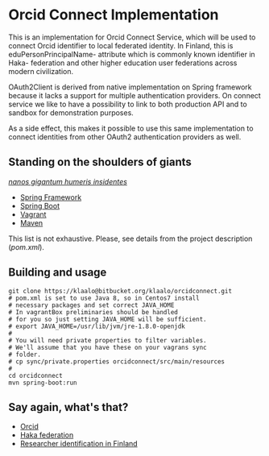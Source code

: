 # Orcid Connect Implementation

This is an implementation for Orcid Connect Service, which
will be used to connect Orcid identifier to local federated
identity. In Finland, this is eduPersonPrincipalName-
attribute which is commonly known identifier in Haka-
federation and other higher education user federations
across modern civilization.

OAuth2Client is derived from native implementation on Spring
framework because it lacks a support for multiple
authentication providers. On connect service we like to
have a possibility to link to both production API and to
sandbox for demonstration purposes.

As a side effect, this makes it possible to use this same
implementation to connect identities from other OAuth2
authentication providers as well.

## Standing on the shoulders of giants

[ *nanos gigantum humeris insidentes* ](https://en.wikipedia.org/wiki/Standing_on_the_shoulders_of_giants)

* [ Spring Framework ](https://spring.io)
* [ Spring Boot ](http://start.spring.io)
* [ Vagrant ](https://www.vagrantup.com)
* [ Maven ](http://maven.apache.org)

This list is not exhaustive. Please, see details from
the project description (*pom.xml*). 

## Building and usage

~~~~
git clone https://klaalo@bitbucket.org/klaalo/orcidconnect.git
# pom.xml is set to use Java 8, so in Centos7 install
# necessary packages and set correct JAVA_HOME
# In vagrantBox preliminaries should be handled
# for you so just setting JAVA_HOME will be sufficient.
# export JAVA_HOME=/usr/lib/jvm/jre-1.8.0-openjdk
#
# You will need private properties to filter variables.
# We'll assume that you have these on your vagrans sync
# folder.
# cp sync/private.properties orcidconnect/src/main/resources
#
cd orcidconnect
mvn spring-boot:run
~~~~  

## Say again, what's that?

* [ Orcid ](http://orcid.org)
* [ Haka federation ](https://confluence.csc.fi/x/JoIUAg)
* [ Researcher identification in Finland ](https://confluence.csc.fi/x/SqW0Ag)
